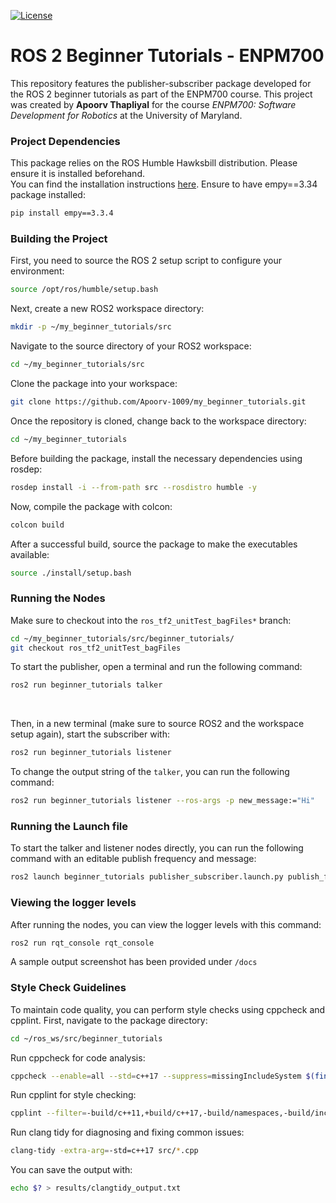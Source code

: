 [![License](https://img.shields.io/badge/license-MIT-blue.svg)](LICENSE)

# ROS 2 Beginner Tutorials - ENPM700

This repository features the publisher-subscriber package developed for the ROS 2 beginner tutorials as part of the ENPM700 course. This project was created by **Apoorv Thapliyal** for the course *ENPM700: Software Development for Robotics* at the University of Maryland.

### Project Dependencies
This package relies on the ROS Humble Hawksbill distribution. Please ensure it is installed beforehand.  
You can find the installation instructions [here](https://docs.ros.org/en/humble/Installation.html).
Ensure to have empy==3.34 package installed:
```bash
pip install empy==3.3.4
```

### Building the Project

First, you need to source the ROS 2 setup script to configure your environment:

```bash
source /opt/ros/humble/setup.bash
```

Next, create a new ROS2 workspace directory:

```bash
mkdir -p ~/my_beginner_tutorials/src
```

Navigate to the source directory of your ROS2 workspace:

```bash
cd ~/my_beginner_tutorials/src
```

Clone the package into your workspace:

```bash
git clone https://github.com/Apoorv-1009/my_beginner_tutorials.git
```

Once the repository is cloned, change back to the workspace directory:

```bash
cd ~/my_beginner_tutorials
```

Before building the package, install the necessary dependencies using rosdep:

```bash
rosdep install -i --from-path src --rosdistro humble -y
```

Now, compile the package with colcon:

```bash
colcon build 
```

After a successful build, source the package to make the executables available:

```bash
source ./install/setup.bash
```

### Running the Nodes

Make sure to checkout into the `ros_tf2_unitTest_bagFiles*` branch:
```bash
cd ~/my_beginner_tutorials/src/beginner_tutorials/
git checkout ros_tf2_unitTest_bagFiles
```

To start the publisher, open a terminal and run the following command:

```bash
ros2 run beginner_tutorials talker
```
</br>

Then, in a new terminal (make sure to source ROS2 and the workspace setup again), start the subscriber with:
```bash
ros2 run beginner_tutorials listener
```
To change the output string of the `talker`, you can run the following command:
```bash
ros2 run beginner_tutorials listener --ros-args -p new_message:="Hi"
```

### Running the Launch file
To start the talker and listener nodes directly, you can run the following command with an editable publish frequency and message:
```bash
ros2 launch beginner_tutorials publisher_subscriber.launch.py publish_frequency:=100 new_message:="Hello, Publisher"
```

### Viewing the logger levels
After running the nodes, you can view the logger levels with this command:
```bash
ros2 run rqt_console rqt_console
```
A sample output screenshot has been provided under `/docs`

### Style Check Guidelines

To maintain code quality, you can perform style checks using cppcheck and cpplint. First, navigate to the package directory:

```bash
cd ~/ros_ws/src/beginner_tutorials
```

Run cppcheck for code analysis:

```bash
cppcheck --enable=all --std=c++17 --suppress=missingIncludeSystem $(find . -name "*.cpp" | grep -vE -e "^./build/") --check-config > results/cppcheck_output.txt
```

Run cpplint for style checking:

```bash
cpplint --filter=-build/c++11,+build/c++17,-build/namespaces,-build/include_order src/*.cpp > results/cpplint_output.txt
```

Run clang tidy for diagnosing and fixing common issues:
```bash
clang-tidy -extra-arg=-std=c++17 src/*.cpp
```
You can save the output with:
```bash
echo $? > results/clangtidy_output.txt
```
